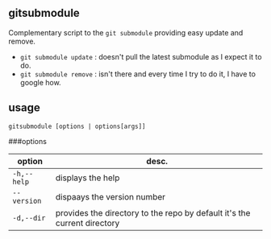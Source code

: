 gitsubmodule
------------
Complementary script to the `git submodule` providing easy update and remove.
* `git submodule update` : doesn't pull the latest submodule as I expect it to do.
* `git submodule remove` : isn't there and every time I try to do it, I have to google how.

usage
---
`gitsubmodule [options | options[args]]`

###options

| option      |  desc. |
|-------------|--------|
| `-h,--help` |  displays the help|
| `--version` |  dispaays the version number|
| `-d,--dir`  |  provides the directory to the repo by default it's the current directory |

